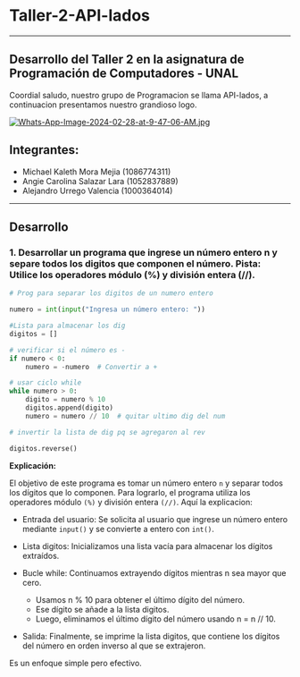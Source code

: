 # Taller-2-API-lados
____________________________________ 

## Desarrollo del Taller 2 en la asignatura de Programación de Computadores - UNAL
Coordial saludo, nuestro grupo de Programacion se llama API-lados, a continuacion presentamos nuestro grandioso logo.

[![Whats-App-Image-2024-02-28-at-9-47-06-AM.jpg](https://i.postimg.cc/W4qjTqyc/Whats-App-Image-2024-02-28-at-9-47-06-AM.jpg)](https://postimg.cc/rdT79scf)

## Integrantes:
+ Michael Kaleth Mora Mejia (1086774311)
+ Angie Carolina Salazar Lara (1052837889)
+ Alejandro	Urrego Valencia (1000364014)
__________________________________
## Desarrollo 
### 1. Desarrollar un programa que ingrese un número entero n y separe todos los digitos que componen el número. Pista: Utilice los operadores módulo (%) y división entera (//).

```python
# Prog para separar los digitos de un numero entero

numero = int(input("Ingresa un número entero: "))

#Lista para almacenar los dig
digitos = []

# verificar si el número es -
if numero < 0:
    numero = -numero  # Convertir a +

# usar ciclo while 
while numero > 0:
    digito = numero % 10 
    digitos.append(digito) 
    numero = numero // 10  # quitar ultimo dig del num

# invertir la lista de dig pq se agregaron al rev

digitos.reverse()
```

**Explicación:**

El objetivo de este programa es tomar un número entero `n` y separar todos los dígitos que lo componen. Para lograrlo, el programa utiliza los operadores módulo `(%)` y división entera `(//)`. Aquí la explicacion:
+ Entrada del usuario: Se solicita al usuario que ingrese un número entero mediante `input()` y se convierte a entero con `int()`.

+ Lista digitos: Inicializamos una lista vacía para almacenar los dígitos extraídos.

+ Bucle while: Continuamos extrayendo dígitos mientras n sea mayor que cero.

    - Usamos n % 10 para obtener el último dígito del número.
    - Ese dígito se añade a la lista digitos.
    - Luego, eliminamos el último dígito del número usando n = n // 10.
+ Salida: Finalmente, se imprime la lista digitos, que contiene los dígitos del número en orden inverso al que se extrajeron.

Es un enfoque simple pero efectivo.
